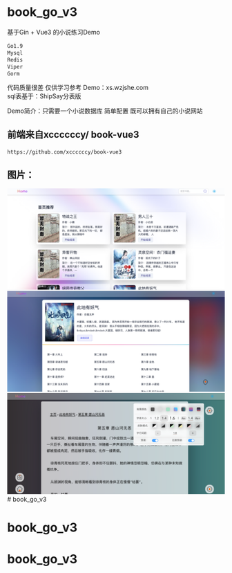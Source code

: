 # book_go_v3
基于Gin + Vue3 的小说练习Demo
```使用到技术栈
Go1.9 
Mysql 
Redis
Viper
Gorm
```
代码质量很差 仅供学习参考
Demo：xs.wzjshe.com  
sql表基于：ShipSay分表版

Demo简介：只需要一个小说数据库 简单配置
既可以拥有自己的小说网站  

## 前端来自xccccccy/ book-vue3
    https://github.com/xccccccy/book-vue3
## 图片：
![img.png](img.png)![img_1.png](img_1.png)![img_2.png](img_2.png)# book_go_v3
# book_go_v3
# book_go_v3
